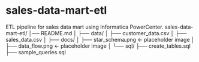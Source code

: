 # sales-data-mart-etl
ETL pipeline for sales data mart using Informatica PowerCenter.
sales-data-mart-etl/
│── README.md
│
├── data/
│   ├── customer_data.csv
│   ├── sales_data.csv
│
├── docs/
│   ├── star_schema.png           ← placeholder image
│   ├── data_flow.png             ← placeholder image
│
└── sql/
    ├── create_tables.sql
    ├── sample_queries.sql
